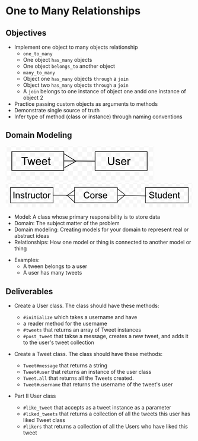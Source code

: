 # One to Many Relationships

## Objectives

* Implement one object to many objects relationship
  * `one_to_many`
  * One object `has_many` objects
  * One object `belongs_to` another object
  * `many_to_many`
  * Object one `has_many` objects `through` a `join`
  * Object two `has_many` objects `through` a `join`
  * A `join` belongs to one instance of object one andd one instance of object 2
* Practice passing custom objects as arguments to methods
* Demonstrate single source of truth
* Infer type of method (class or instance) through naming conventions

## Domain Modeling 
![one_to_many](assets/one_to_many.png "one_to_many")
![many_to_many](assets/many_to_many.png "many_to_many")

* Model: A class whose primary responsibility is to store data
* Domain: The subject matter of the problem
* Domain modeling: Creating models for your domain to represent real or abstract ideas 
* Relationships: How one model or thing is connected to another model or thing
- Examples:
    - A tween belongs to a user
    - A user has many tweets


## Deliverables

* Create a User class. The class should have these methods:
  * `#initialize` which takes a username and have
  * a reader method for the username
  * `#tweets` that returns an array of Tweet instances
  * `#post_tweet` that takse a message, creates a new tweet, and adds it to the user's tweet collection
* Create a Tweet class. The class should have these methods:
  * `Tweet#message` that returns a string
  * `Tweet#user` that returns an instance of the user class
  * `Tweet.all` that returns all the Tweets created.
  * `Tweet#username` that returns the username of the tweet's user

* Part II
  User class
  * `#like_tweet` that accepts as a tweet instance as a parameter
  * `#liked_tweets` that returns a collection of all the tweets this user has liked
Tweet class
  * `#likers` that returns a collection of all the Users who have liked this tweet
